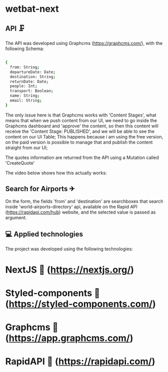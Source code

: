 # wetbat-next

## API 🗜

The API was developed using Graphcms (https://graphcms.com/), with the following Schema:

```sh

{
  from: String;
  departureDate: Date;
  destination: String;
  returnDate: Date;
  people: Int;
  transport: Boolean;
  name: String;
  email: String;
}

```

The only issue here is that Graphcms works with 'Content Stages', what means that when we push content from our UI, we need to go inside the Graphcms dashboard and 'approve' the content, so then this content will receive the 'Content Stage: PUBLISHED', and we will be able to see the content on our UI Table; This happens because i am using the free version, on the paid version is possible to manage that and publish the content straight from our UI;

The quotes information are returned from the API using a Mutation called 'CreateQuote'

The video below shows how this actually works:

## Search for Airports ✈

On the form, the fields 'from' and 'destination' are searchboxes that search inside 'world-airports-directory' api, available on the Rapid API (https://rapidapi.com/hub) website, and the selected value is passed as argument.
 
  
 ## 💻 Applied technologies

The project was developed using the following technologies:

 # NextJS 🔺 (https://nextjs.org/)
 # Styled-components 💅(https://styled-components.com/)
 # Graphcms 📡 (https://app.graphcms.com/)
 # RapidAPI 🐙 (https://rapidapi.com/)
